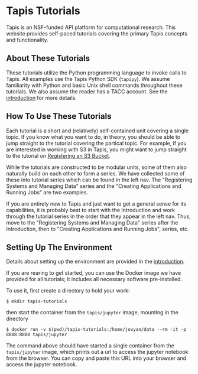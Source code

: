 # Tapis Tutorials

Tapis is an NSF-funded API platform for computational research. This
website provides self-paced tutorials covering the primary Tapis concepts
and functionality. 

## About These Tutorials
These tutorials utilize the Python programming language to invoke calls to Tapis. All 
examples use the Tapis Python SDK (`tapipy`).  We assume familiarity with Python and basic Unix shell 
commands throughout these tutorials. We also assume the reader has a TACC account. See the 
[introduction](intro/intro.md) for more details.

## How To Use These Tutorials
Each tutorial is a short and (relatively) self-contained unit covering a single topic.
If you know what you want to do, in theory, you should be able to jump straight to the 
tutorial covering the partical topic. For example, if you are interested in working
with S3 in Tapis, you might want to jump straight to the tutorial on 
[Registering an S3 Bucket](systems/s3.md).

While the tutorials are constructed to be modular units, some of them also naturally
build on each other to form a series. We have collected some of these into tutorial series
which can be found in the left nav. The "Registering Systems and Managing Data" series
and the "Creating Applications and Running Jobs" are two examples.

If you are entirely new to Tapis and just want to get a general sense for its capabilities,
it is probably best to start with the Introduction and work through the tutorial series in
the order that they appear in the left nav. Thus, move to the "Registering Systems and 
Managing Data" series after the Introduction, then to "Creating Applications and Running Jobs",
series, etc. 

## Setting Up The Environment
Details about setting up the environment are provided in the [introduction](intro/intro.md).

If you are rearing to get started, you can use the Docker image we have provided for all 
tutorials; it includes all necessary software pre-installed.

To use it, first create a directory to hold your work:

```
$ mkdir tapis-tutorials
```

then start the container from the `tapis/jupyter` image, mounting in the directory

```
$ docker run -v $(pwd)/tapis-tutorials:/home/jovyan/data --rm -it -p 8888:8888 tapis/jupyter
```

The command above should have started a single container from the `tapis/jupyter` image, 
which prints out a url to access the jupyter notebook from the browser.
You can copy and paste this URL into your browser and access the jupyter notebook.